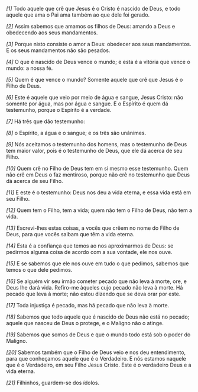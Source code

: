 *[1]* Todo aquele que crê que Jesus é o Cristo é nascido de Deus, e todo aquele que ama o Pai ama também ao que dele foi gerado.

*[2]* Assim sabemos que amamos os filhos de Deus: amando a Deus e obedecendo aos seus mandamentos.

*[3]* Porque nisto consiste o amor a Deus: obedecer aos seus mandamentos. E os seus mandamentos não são pesados.

*[4]* O que é nascido de Deus vence o mundo; e esta é a vitória que vence o mundo: a nossa fé.

*[5]* Quem é que vence o mundo? Somente aquele que crê que Jesus é o Filho de Deus.

*[6]* Este é aquele que veio por meio de água e sangue, Jesus Cristo: não somente por água, mas por água e sangue. E o Espírito é quem dá testemunho, porque o Espírito é a verdade.

*[7]* Há três que dão testemunho:

*[8]* o Espírito, a água e o sangue; e os três são unânimes.

*[9]* Nós aceitamos o testemunho dos homens, mas o testemunho de Deus tem maior valor, pois é o testemunho de Deus, que ele dá acerca de seu Filho.

*[10]* Quem crê no Filho de Deus tem em si mesmo esse testemunho. Quem não crê em Deus o faz mentiroso, porque não crê no testemunho que Deus dá acerca de seu Filho.

*[11]* E este é o testemunho: Deus nos deu a vida eterna, e essa vida está em seu Filho.

*[12]* Quem tem o Filho, tem a vida; quem não tem o Filho de Deus, não tem a vida.

*[13]* Escrevi-lhes estas coisas, a vocês que crêem no nome do Filho de Deus, para que vocês saibam que têm a vida eterna.

*[14]* Esta é a confiança que temos ao nos aproximarmos de Deus: se pedirmos alguma coisa de acordo com a sua vontade, ele nos ouve.

*[15]* E se sabemos que ele nos ouve em tudo o que pedimos, sabemos que temos o que dele pedimos.

*[16]* Se alguém vir seu irmão cometer pecado que não leva à morte, ore, e Deus lhe dará vida. Refiro-me àqueles cujo pecado não leva à morte. Há pecado que leva à morte; não estou dizendo que se deva orar por este.

*[17]* Toda injustiça é pecado, mas há pecado que não leva à morte.

*[18]* Sabemos que todo aquele que é nascido de Deus não está no pecado; aquele que nasceu de Deus o protege, e o Maligno não o atinge.

*[19]* Sabemos que somos de Deus e que o mundo todo está sob o poder do Maligno.

*[20]* Sabemos também que o Filho de Deus veio e nos deu entendimento, para que conheçamos aquele que é o Verdadeiro. E nós estamos naquele que é o Verdadeiro, em seu Filho Jesus Cristo. Este é o verdadeiro Deus e a vida eterna.

*[21]* Filhinhos, guardem-se dos ídolos.


